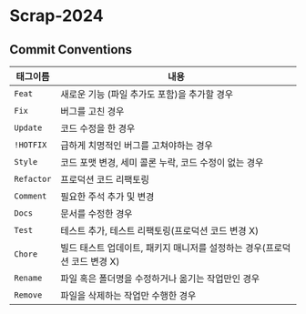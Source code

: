 # Scrap-2024

## Commit Conventions
태그이름|내용
---|---
`Feat`|새로운 기능 (파일 추가도 포함)을 추가할 경우
`Fix`|버그를 고친 경우
`Update`|코드 수정을 한 경우
`!HOTFIX`|급하게 치명적인 버그를 고쳐야하는 경우
`Style`|코드 포맷 변경, 세미 콜론 누락, 코드 수정이 없는 경우
`Refactor`|프로덕션 코드 리팩토링
`Comment`|필요한 주석 추가 및 변경
`Docs`|문서를 수정한 경우
`Test`|테스트 추가, 테스트 리팩토링(프로덕션 코드 변경 X)
`Chore`|빌드 태스트 업데이트, 패키지 매니저를 설정하는 경우(프로덕션 코드 변경 X)
`Rename`|파일 혹은 폴더명을 수정하거나 옮기는 작업만인 경우
`Remove`|파일을 삭제하는 작업만 수행한 경우
